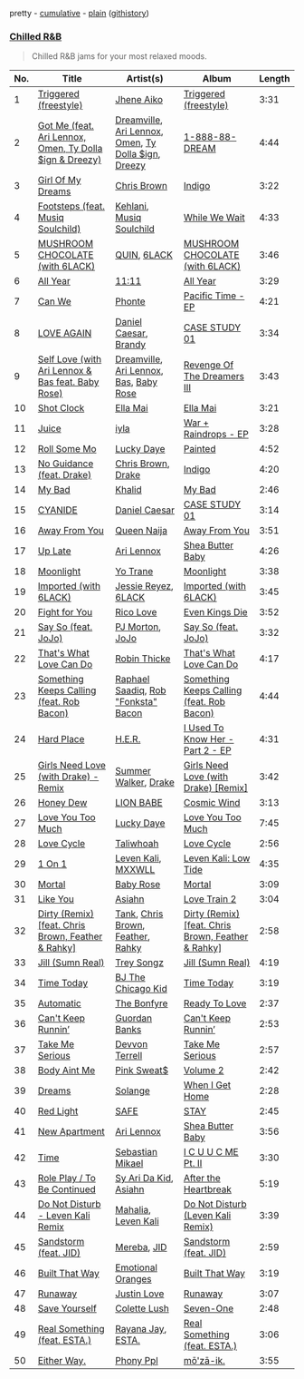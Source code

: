 pretty - [cumulative](https://github.com/mackorone/spotify-playlist-archive/blob/master/playlists/cumulative/Chilled%20R&B.md) - [plain](https://github.com/mackorone/spotify-playlist-archive/blob/master/playlists/plain/37i9dQZF1DX2UgsUIg75Vg) ([githistory](https://github.githistory.xyz/mackorone/spotify-playlist-archive/blob/master/playlists/plain/37i9dQZF1DX2UgsUIg75Vg))

### [Chilled R&B](https://open.spotify.com/playlist/37i9dQZF1DX2UgsUIg75Vg)

> Chilled R&B jams for your most relaxed moods.

| No. | Title | Artist(s) | Album | Length |
|---|---|---|---|---|
| 1 | [Triggered (freestyle)](https://open.spotify.com/track/3PAptX72PPmjj1Igms0zjo) | [Jhene Aiko](https://open.spotify.com/artist/5ZS223C6JyBfXasXxrRqOk) | [Triggered (freestyle)](https://open.spotify.com/album/2svsn7JwsFVNSrlqdmmppd) | 3:31 |
| 2 | [Got Me (feat. Ari Lennox, Omen, Ty Dolla $ign & Dreezy)](https://open.spotify.com/track/2q8X0AA5YHDu0GelavXvUU) | [Dreamville](https://open.spotify.com/artist/1iNqsUDUraNWrj00bqssQG), [Ari Lennox](https://open.spotify.com/artist/1vaQ6v3pOFxAIrFoPrAcom), [Omen](https://open.spotify.com/artist/5j1BNsC9xeWGfBVCzzg6fc), [Ty Dolla $ign](https://open.spotify.com/artist/7c0XG5cIJTrrAgEC3ULPiq), [Dreezy](https://open.spotify.com/artist/7gWumE1wMALHXANLSIt054) | [1-888-88-DREAM](https://open.spotify.com/album/3VTNWsdPxKZjJvEY87GivP) | 4:44 |
| 3 | [Girl Of My Dreams](https://open.spotify.com/track/5I9JpRapHDULuFxOqkjP5m) | [Chris Brown](https://open.spotify.com/artist/7bXgB6jMjp9ATFy66eO08Z) | [Indigo](https://open.spotify.com/album/1BfLzaTFI5qKsAAk0Ae6aV) | 3:22 |
| 4 | [Footsteps (feat. Musiq Soulchild)](https://open.spotify.com/track/4k6hX9RKD096K1NCjjJZLc) | [Kehlani](https://open.spotify.com/artist/0cGUm45nv7Z6M6qdXYQGTX), [Musiq Soulchild](https://open.spotify.com/artist/3UVRliakQfa1pMWIsNuiZ8) | [While We Wait](https://open.spotify.com/album/73ZvpuYhKDr2FW4vlPsTpW) | 4:33 |
| 5 | [MUSHROOM CHOCOLATE (with 6LACK)](https://open.spotify.com/track/41v7qDGXurEGgkMQWOk7hP) | [QUIN](https://open.spotify.com/artist/3sHS70DMNgPxRqx2fUNrRA), [6LACK](https://open.spotify.com/artist/4IVAbR2w4JJNJDDRFP3E83) | [MUSHROOM CHOCOLATE (with 6LACK)](https://open.spotify.com/album/6wZXigN6FZl5FZUQxvGCTE) | 3:46 |
| 6 | [All Year](https://open.spotify.com/track/5LbXnDbn75IQSm5FCTANHd) | [11:11](https://open.spotify.com/artist/5gsyao2Qm21EKylbVIuRQ3) | [All Year](https://open.spotify.com/album/1JYhw4YmgK4v3Fqmq9lgAz) | 3:29 |
| 7 | [Can We](https://open.spotify.com/track/2sTeopW9eWJkEQhOnRmfB9) | [Phonte](https://open.spotify.com/artist/5SyCTZ8X8YQCI0J1VRp4iC) | [Pacific Time - EP](https://open.spotify.com/album/4JInVfKuLTpdDNdPZ3qAyK) | 4:21 |
| 8 | [LOVE AGAIN](https://open.spotify.com/track/2fhePAlCSsJplwkjqMYpVm) | [Daniel Caesar](https://open.spotify.com/artist/20wkVLutqVOYrc0kxFs7rA), [Brandy](https://open.spotify.com/artist/05oH07COxkXKIMt6mIPRee) | [CASE STUDY 01](https://open.spotify.com/album/4mvxoogQn8p84Wz17zTHnJ) | 3:34 |
| 9 | [Self Love (with Ari Lennox & Bas feat. Baby Rose)](https://open.spotify.com/track/7dnSXaCjLdFiWZa8s5wP1n) | [Dreamville](https://open.spotify.com/artist/1iNqsUDUraNWrj00bqssQG), [Ari Lennox](https://open.spotify.com/artist/1vaQ6v3pOFxAIrFoPrAcom), [Bas](https://open.spotify.com/artist/70gP6Ry4Uo0Yx6uzPIdaiJ), [Baby Rose](https://open.spotify.com/artist/11Y7L6JWkZQkuNIZ8qSxQ0) | [Revenge Of The Dreamers III](https://open.spotify.com/album/2n3quCZ0anEa46j2IveacI) | 3:43 |
| 10 | [Shot Clock](https://open.spotify.com/track/2GlATHCDbLW7xq5BE0Bz5g) | [Ella Mai](https://open.spotify.com/artist/7HkdQ0gt53LP4zmHsL0nap) | [Ella Mai](https://open.spotify.com/album/67ErXRS9s9pVG8JmFbrdJ0) | 3:21 |
| 11 | [Juice](https://open.spotify.com/track/2wG9CUSBZaF15R2ohLAnoe) | [iyla](https://open.spotify.com/artist/4LXBFNxqvOcdBVpbgKn6op) | [War + Raindrops - EP](https://open.spotify.com/album/5ZipLDlHox3k4OL9X2qwSf) | 3:28 |
| 12 | [Roll Some Mo](https://open.spotify.com/track/1sQBPGypjSgEgJZvD8u8ty) | [Lucky Daye](https://open.spotify.com/artist/5Vuvs6Py2JRU7WiFDVsI7J) | [Painted](https://open.spotify.com/album/0sxfu0XUwHOtnKiZgkTQwk) | 4:52 |
| 13 | [No Guidance (feat. Drake)](https://open.spotify.com/track/6XHVuErjQ4XNm6nDPVCxVX) | [Chris Brown](https://open.spotify.com/artist/7bXgB6jMjp9ATFy66eO08Z), [Drake](https://open.spotify.com/artist/3TVXtAsR1Inumwj472S9r4) | [Indigo](https://open.spotify.com/album/1BfLzaTFI5qKsAAk0Ae6aV) | 4:20 |
| 14 | [My Bad](https://open.spotify.com/track/1DUSuNhF8P5vUGNPpQiZa5) | [Khalid](https://open.spotify.com/artist/6LuN9FCkKOj5PcnpouEgny) | [My Bad](https://open.spotify.com/album/0B1vzblCZwbnUF8cv5jGkd) | 2:46 |
| 15 | [CYANIDE](https://open.spotify.com/track/3uouaAVXpQR3X8RYkJyitQ) | [Daniel Caesar](https://open.spotify.com/artist/20wkVLutqVOYrc0kxFs7rA) | [CASE STUDY 01](https://open.spotify.com/album/4mvxoogQn8p84Wz17zTHnJ) | 3:14 |
| 16 | [Away From You](https://open.spotify.com/track/6yO7jLUtxiDu4AIQrerB2n) | [Queen Naija](https://open.spotify.com/artist/3nViOFa3kZW8OMSNOzwr98) | [Away From You](https://open.spotify.com/album/60VST3lqrsjCsV1yVWGbjI) | 3:51 |
| 17 | [Up Late](https://open.spotify.com/track/4ZSQS1o7qYAXJa5I37lk5x) | [Ari Lennox](https://open.spotify.com/artist/1vaQ6v3pOFxAIrFoPrAcom) | [Shea Butter Baby](https://open.spotify.com/album/3hejjJbFsinMBc1KBqF71w) | 4:26 |
| 18 | [Moonlight](https://open.spotify.com/track/0B85thbtraLF3LrirsWMjR) | [Yo Trane](https://open.spotify.com/artist/4W49e48G0gg1pucAN6JiGH) | [Moonlight](https://open.spotify.com/album/3GNWO6dYu4YHdVqNZwQ7XN) | 3:38 |
| 19 | [Imported (with 6LACK)](https://open.spotify.com/track/5zXmmhtXrhDbYnScaYpqZg) | [Jessie Reyez](https://open.spotify.com/artist/3KedxarmBCyFBevnqQHy3P), [6LACK](https://open.spotify.com/artist/4IVAbR2w4JJNJDDRFP3E83) | [Imported (with 6LACK)](https://open.spotify.com/album/29vt4BpW3GYX7hHCbFkhfg) | 3:45 |
| 20 | [Fight for You](https://open.spotify.com/track/479acVfQ74icOy772hE1ba) | [Rico Love](https://open.spotify.com/artist/2GEcMpeGIad5O23WxDRFMn) | [Even Kings Die](https://open.spotify.com/album/4kxWVrBysQS9lEmv9fDap6) | 3:52 |
| 21 | [Say So (feat. JoJo)](https://open.spotify.com/track/6OLlACmD4AlW2N7CWVhVxO) | [PJ Morton](https://open.spotify.com/artist/2FMOHE79X98yptp4RpPrt7), [JoJo](https://open.spotify.com/artist/5xuNBZoM7z1Vv8IQ6uM0p6) | [Say So (feat. JoJo)](https://open.spotify.com/album/7nc9NmxMiErW3UeeKeQ4Hq) | 3:32 |
| 22 | [That's What Love Can Do](https://open.spotify.com/track/5hVAAy6wwyvxPiFaJPNzzV) | [Robin Thicke](https://open.spotify.com/artist/0ZrpamOxcZybMHGg1AYtHP) | [That's What Love Can Do](https://open.spotify.com/album/2bIkHdrFeItpFefHpq72He) | 4:17 |
| 23 | [Something Keeps Calling (feat. Rob Bacon)](https://open.spotify.com/track/2TuRqxy7EI8gMGDQFt3iTV) | [Raphael Saadiq](https://open.spotify.com/artist/6g0Wah2YFtb1rFgKhUktlo), [Rob "Fonksta" Bacon](https://open.spotify.com/artist/0PBJAklxGVi4C4OOVPRmaO) | [Something Keeps Calling (feat. Rob Bacon)](https://open.spotify.com/album/2bbtGylMVav9dn2QWNiGIw) | 4:44 |
| 24 | [Hard Place](https://open.spotify.com/track/47OqtEbWGkG6eDNGUNCYYB) | [H.E.R.](https://open.spotify.com/artist/3Y7RZ31TRPVadSFVy1o8os) | [I Used To Know Her - Part 2 - EP](https://open.spotify.com/album/46imFLgb9fR1Io6EoPYeQh) | 4:31 |
| 25 | [Girls Need Love (with Drake) - Remix](https://open.spotify.com/track/0mfCH4nfpshBQR9ueZP5eP) | [Summer Walker](https://open.spotify.com/artist/57LYzLEk2LcFghVwuWbcuS), [Drake](https://open.spotify.com/artist/3TVXtAsR1Inumwj472S9r4) | [Girls Need Love (with Drake) [Remix]](https://open.spotify.com/album/3i9w4RgUuxBxUVaarH91kx) | 3:42 |
| 26 | [Honey Dew](https://open.spotify.com/track/5IQzzrwxQ3tFNOf1Ixnwft) | [LION BABE](https://open.spotify.com/artist/4VA3EAvncrTucjTmrvd4GE) | [Cosmic Wind](https://open.spotify.com/album/61daGwqgh0MGK2MigtyVfv) | 3:13 |
| 27 | [Love You Too Much](https://open.spotify.com/track/2R7LFTDsa2MfI47KzVERrN) | [Lucky Daye](https://open.spotify.com/artist/5Vuvs6Py2JRU7WiFDVsI7J) | [Love You Too Much](https://open.spotify.com/album/6VBmWn7J3BABYP4GplWLvK) | 7:45 |
| 28 | [Love Cycle](https://open.spotify.com/track/2R5KZv6CUXUbC6s3Q3tbcd) | [Taliwhoah](https://open.spotify.com/artist/69SXADQsOhdGkhPGslLhBT) | [Love Cycle](https://open.spotify.com/album/3Sz1s8WQtfslWzsbtvgt7R) | 2:56 |
| 29 | [1 On 1](https://open.spotify.com/track/2rnRLFQSd9Kp7crIKUxMy5) | [Leven Kali](https://open.spotify.com/artist/5YZ5AExR68U3ZblH6HcO6B), [MXXWLL](https://open.spotify.com/artist/2KAcGNHkwCFJb7w19oaqmU) | [Leven Kali: Low Tide](https://open.spotify.com/album/3VDfes8J2lK6qILYtvacON) | 4:35 |
| 30 | [Mortal](https://open.spotify.com/track/5uVst2PQyNJTKPvPqKym8G) | [Baby Rose](https://open.spotify.com/artist/6Z4JcgqrqgysyHIPRtDIHo) | [Mortal](https://open.spotify.com/album/0HP25133R6A9o7HXKxVEPi) | 3:09 |
| 31 | [Like You](https://open.spotify.com/track/0q2bjrLKP9FAGQalGgrk1P) | [Asiahn](https://open.spotify.com/artist/1mKtlPrXjWK6oIdk9cSOjs) | [Love Train 2](https://open.spotify.com/album/4WggHiQe90qGYWlcNlUa5P) | 3:04 |
| 32 | [Dirty (Remix) [feat. Chris Brown, Feather & Rahky]](https://open.spotify.com/track/6rShJhd6qxBEMjusvzPKam) | [Tank](https://open.spotify.com/artist/4mwXUEKaW4ftbncf9Hi58l), [Chris Brown](https://open.spotify.com/artist/7bXgB6jMjp9ATFy66eO08Z), [Feather](https://open.spotify.com/artist/31afWxT7ZjZO7BDtxNGZqg), [Rahky](https://open.spotify.com/artist/5oUvJ4GGen3ikQjzgPuGal) | [Dirty (Remix) [feat. Chris Brown, Feather & Rahky]](https://open.spotify.com/album/51CqotpyWm8roYPHeiaJXU) | 2:58 |
| 33 | [Jill (Sumn Real)](https://open.spotify.com/track/6hR9oWhCZcH5Pgp8hwOjsT) | [Trey Songz](https://open.spotify.com/artist/2iojnBLj0qIMiKPvVhLnsH) | [Jill (Sumn Real)](https://open.spotify.com/album/6oMwYPkLh2IwuRkEFE9ihu) | 4:19 |
| 34 | [Time Today](https://open.spotify.com/track/1ENwTLdSFBmbIfmiK6o6Ue) | [BJ The Chicago Kid](https://open.spotify.com/artist/07d5etnpjriczFBB8pxmRe) | [Time Today](https://open.spotify.com/album/4XmIG6EqLRDjTGsG0i8Bu5) | 3:19 |
| 35 | [Automatic](https://open.spotify.com/track/5z9SJ1K7B7cSlnmNp3DMjV) | [The Bonfyre](https://open.spotify.com/artist/4oIGrMYn1N1xPNYVXcaEZJ) | [Ready To Love](https://open.spotify.com/album/5Kmuhk7kKQkobguAK3VyLf) | 2:37 |
| 36 | [Can't Keep Runnin’](https://open.spotify.com/track/4u3vSh4RPUNvZG5Ns61pZs) | [Guordan Banks](https://open.spotify.com/artist/4lwPGsAG5qnfn1JOtESnYZ) | [Can't Keep Runnin’](https://open.spotify.com/album/5Kj6uTdPaw3pfYRlAhnATC) | 2:53 |
| 37 | [Take Me Serious](https://open.spotify.com/track/1UtOZvY0yiVYtCFsct3kMY) | [Devvon Terrell](https://open.spotify.com/artist/4WcJL1x8azi1Qkv4jc6fhH) | [Take Me Serious](https://open.spotify.com/album/5W4WJo46sK7SEbeQxsfGsZ) | 2:57 |
| 38 | [Body Aint Me](https://open.spotify.com/track/6Pg3lOfFt49w6mNmmvzJB2) | [Pink Sweat$](https://open.spotify.com/artist/1W7FNibLa0O0b572tB2w7t) | [Volume 2](https://open.spotify.com/album/3V3wIOcmYhraECOfqnRQi4) | 2:42 |
| 39 | [Dreams](https://open.spotify.com/track/0deHsjyrgcKGMZzIuvawq3) | [Solange](https://open.spotify.com/artist/2auiVi8sUZo17dLy1HwrTU) | [When I Get Home](https://open.spotify.com/album/4WF4HvVT7VjGnVjxjoCR6w) | 2:28 |
| 40 | [Red Light](https://open.spotify.com/track/4WjVfh6dSZs7bF3AazJMIM) | [SAFE](https://open.spotify.com/artist/3bnpcWBcvlfq4hPFJjNPbz) | [STAY](https://open.spotify.com/album/733z83e8O7NxUNJvLXmmZp) | 2:45 |
| 41 | [New Apartment](https://open.spotify.com/track/587qpoPHuXkSRSykLM4EBp) | [Ari Lennox](https://open.spotify.com/artist/1vaQ6v3pOFxAIrFoPrAcom) | [Shea Butter Baby](https://open.spotify.com/album/3hejjJbFsinMBc1KBqF71w) | 3:56 |
| 42 | [Time](https://open.spotify.com/track/5NaM1Pvh51i5Ja5EMb7D31) | [Sebastian Mikael](https://open.spotify.com/artist/4hknFHNFp3UMm2Rbc6Ansf) | [I C U U C ME Pt. II](https://open.spotify.com/album/79hGmwzwPIpVx03qVYFGMP) | 3:30 |
| 43 | [Role Play / To Be Continued](https://open.spotify.com/track/0H2xUKYKrYg0XPRDeSWyqT) | [Sy Ari Da Kid](https://open.spotify.com/artist/5ZI5pbnKxA6Qy1fVNsjCp0), [Asiahn](https://open.spotify.com/artist/1mKtlPrXjWK6oIdk9cSOjs) | [After the Heartbreak](https://open.spotify.com/album/4AIldu8KVZ4RG19eSU2ux1) | 5:19 |
| 44 | [Do Not Disturb - Leven Kali Remix](https://open.spotify.com/track/7Ib4RCXifUuvx9JeyjLSJP) | [Mahalia](https://open.spotify.com/artist/16rCzZOMQX7P8Kmn5YKexI), [Leven Kali](https://open.spotify.com/artist/5YZ5AExR68U3ZblH6HcO6B) | [Do Not Disturb (Leven Kali Remix)](https://open.spotify.com/album/7FfmVUTLN7eX3zdA0eCPkC) | 3:39 |
| 45 | [Sandstorm (feat. JID)](https://open.spotify.com/track/2LzPH4AEiPYXT2xQoRpHde) | [Mereba](https://open.spotify.com/artist/294lNTPZfdqyzt8qnxmFiL), [JID](https://open.spotify.com/artist/6U3ybJ9UHNKEdsH7ktGBZ7) | [Sandstorm (feat. JID)](https://open.spotify.com/album/5ZzZcnvC95WjBEeBFGmTjE) | 2:59 |
| 46 | [Built That Way](https://open.spotify.com/track/5qe9D2JqiNkhHksPhkVl0y) | [Emotional Oranges](https://open.spotify.com/artist/12trz2INGglrKMzLmg0y2C) | [Built That Way](https://open.spotify.com/album/3LjVKxTn9xZHIaHASidqyU) | 3:19 |
| 47 | [Runaway](https://open.spotify.com/track/6c3ns6XSgr7Gm3GdFsJ79v) | [Justin Love](https://open.spotify.com/artist/2hb9qKOv4xtA7W3Nx0W5ZF) | [Runaway](https://open.spotify.com/album/7noUPn4vFDwAcoxjbCpVrT) | 3:07 |
| 48 | [Save Yourself](https://open.spotify.com/track/3OOEdbwGkyD668gy7zJDIo) | [Colette Lush](https://open.spotify.com/artist/6cPaKxbdmfSTmt1wKh4GcX) | [Seven-One](https://open.spotify.com/album/1fwZ3VGmSZKJA9ndlSkzGS) | 2:48 |
| 49 | [Real Something (feat. ESTA.)](https://open.spotify.com/track/6iNIJ2KAORey3ziLBS5l73) | [Rayana Jay](https://open.spotify.com/artist/1kh0AypxF3CxMMzmQyif2S), [ESTA.](https://open.spotify.com/artist/4KZmpaIhanIo46eaQimtgO) | [Real Something (feat. ESTA.)](https://open.spotify.com/album/7nHMlnKjg9kzQOCdBp04ZM) | 3:06 |
| 50 | [Either Way.](https://open.spotify.com/track/3fUaqg2fk3Zblhg4FJiwL7) | [Phony Ppl](https://open.spotify.com/artist/0oBsnAC3fzYkTHF3bkfNx6) | [mō'zā-ik.](https://open.spotify.com/album/6yrqWNoOLSZQZbECUTRyIC) | 3:55 |